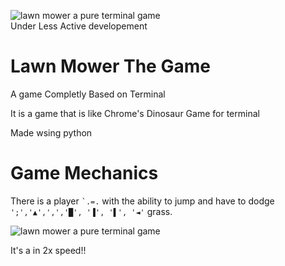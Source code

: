![lawn mower a pure terminal game](https://img.shields.io/github/license/sairash/lawn_mower_a_pure_terminal_game)<br/>
Under Less Active developement

# Lawn Mower The Game

A game Completly Based on Terminal

It is a game that is like Chrome's Dinosaur Game for terminal

Made wsing python


# Game Mechanics

There is a player ``` `.=. ``` with the ability to jump and have to dodge ` ';','▲',',','█', '▐', '▌', '◄' ` grass.

![lawn mower a pure terminal game](https://i.ibb.co/2hT3qBz/ezgif-7-ac891605204e.gif)

It's a in 2x speed!!

